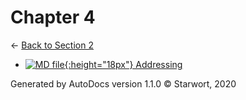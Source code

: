 # Chapter 4

← [Back to Section 2](..)

- [![MD file](https://img.icons8.com/windows/512/4a90e2/regular-document.png){:height="18px"} Addressing](addressing.html)

Generated by AutoDocs version 1.1.0 © Starwort, 2020
